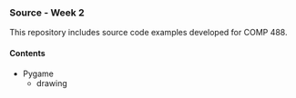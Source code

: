 ### Source - Week 2

This repository includes source code examples developed for COMP 488.

#### Contents

* Pygame
  * drawing
